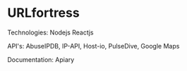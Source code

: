 # URLfortress

Technologies:
Nodejs
Reactjs

API's:
AbuseIPDB,
IP-API,
Host-io,
PulseDive,
Google Maps

Documentation:
Apiary
